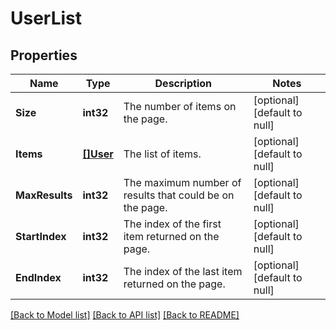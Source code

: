 # UserList

## Properties
Name | Type | Description | Notes
------------ | ------------- | ------------- | -------------
**Size** | **int32** | The number of items on the page. | [optional] [default to null]
**Items** | [**[]User**](User.md) | The list of items. | [optional] [default to null]
**MaxResults** | **int32** | The maximum number of results that could be on the page. | [optional] [default to null]
**StartIndex** | **int32** | The index of the first item returned on the page. | [optional] [default to null]
**EndIndex** | **int32** | The index of the last item returned on the page. | [optional] [default to null]

[[Back to Model list]](../README.md#documentation-for-models) [[Back to API list]](../README.md#documentation-for-api-endpoints) [[Back to README]](../README.md)

